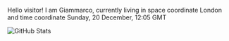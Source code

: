 Hello visitor! I am Giammarco, currently living in space coordinate London and time coordinate Sunday, 20 December, 12:05 GMT

![GitHub Stats](https://github-readme-stats.vercel.app/api?username=grcasanova)
